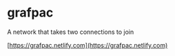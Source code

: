 # grafpac

A network that takes two connections to join

[https://grafpac.netlify.com](https://grafpac.netlify.com)
